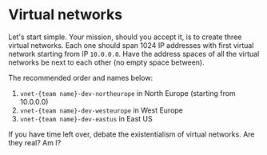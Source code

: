 # Virtual networks

Let's start simple. Your mission, should you accept it, is to create three virtual networks. Each one should span 1024 IP addresses with first virtual network starting from IP `10.0.0.0`. Have the address spaces of all the virtual networks be next to each other (no empty space between).

The recommended order and names below:

1. `vnet-{team name}-dev-northeurope` in North Europe (starting from 10.0.0.0)
1. `vnet-{team name}-dev-westeurope` in West Europe
1. `vnet-{team name}-dev-eastus` in East US

If you have time left over, debate the existentialism of virtual networks. Are they real? Am I?
